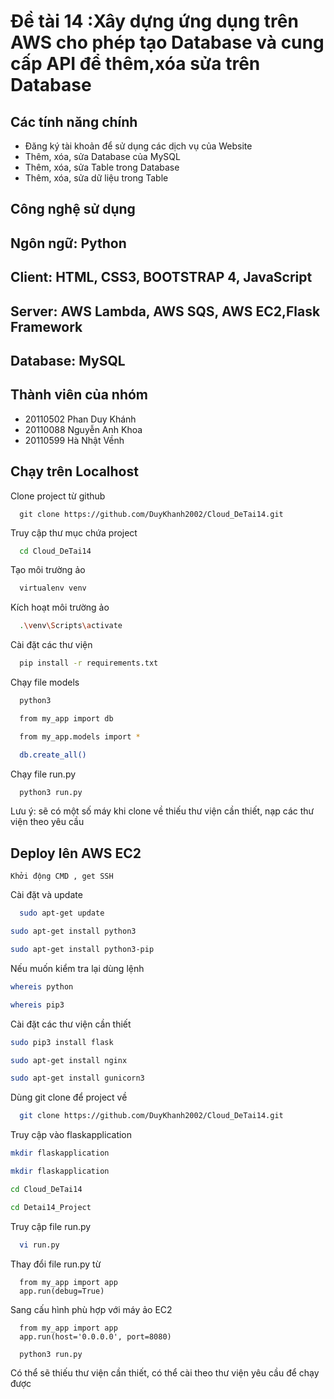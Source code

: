 # Đề tài 14 :Xây dựng ứng dụng trên AWS cho phép tạo Database và cung cấp API để thêm,xóa sửa trên Database 

## Các tính năng chính

- Đăng ký tài khoản để sử dụng các dịch vụ của Website
- Thêm, xóa, sửa Database của MySQL
- Thêm, xóa, sửa Table trong Database
- Thêm, xóa, sửa dữ liệu trong Table

## Công nghệ sử dụng

## Ngôn ngữ: Python 
## Client: HTML, CSS3, BOOTSTRAP 4, JavaScript
## Server: AWS Lambda, AWS SQS, AWS EC2,Flask Framework
## Database: MySQL

## Thành viên của nhóm

- 20110502 Phan Duy Khánh
- 20110088 Nguyễn Anh Khoa
- 20110599 Hà Nhật Vềnh

## Chạy trên Localhost

Clone project từ github
```
  git clone https://github.com/DuyKhanh2002/Cloud_DeTai14.git
```

Truy cập thư mục chứa project

```bash
  cd Cloud_DeTai14
```

Tạo môi trường ảo

```bash
  virtualenv venv
```

Kích hoạt môi trường ảo

```bash
  .\venv\Scripts\activate
```

Cài đặt các thư viện 

```bash
  pip install -r requirements.txt
```

Chạy file models

```bash
  python3
```

```bash
  from my_app import db
```

```bash
  from my_app.models import *
```

```bash
  db.create_all()
```

Chạy file run.py

```bash
  python3 run.py
```

Lưu ý: sẽ có một số máy khi clone về thiếu thư viện cần thiết, nạp các thư viện theo yêu cầu


## Deploy lên AWS EC2 

```
Khởi động CMD , get SSH
```

Cài đặt và update

```bash
  sudo apt-get update
```

```bash
sudo apt-get install python3
```

```bash
sudo apt-get install python3-pip
```
Nếu muốn kiểm tra lại dùng lệnh

```bash
whereis python
```

```bash
whereis pip3
```

Cài đặt các thư viện cần thiết
```bash
sudo pip3 install flask
```

```bash
sudo apt-get install nginx
```

```bash
sudo apt-get install gunicorn3
```

Dùng git clone để project về 

```bash
  git clone https://github.com/DuyKhanh2002/Cloud_DeTai14.git
```

Truy cập vào flaskapplication
```bash
mkdir flaskapplication
```

```bash
mkdir flaskapplication
```

```bash
cd Cloud_DeTai14
```

```bash
cd Detai14_Project
```

Truy cập file run.py

```bash
  vi run.py
```

Thay đổi file run.py từ 

```python3
  from my_app import app
  app.run(debug=True)
```

Sang cấu hình phù hợp với máy ảo EC2

```python3
  from my_app import app
  app.run(host='0.0.0.0', port=8080)
```

```bash
  python3 run.py
```
Có thể sẽ thiếu thư viện cần thiết, có thể cài theo thư viện yêu cầu để chạy được 

